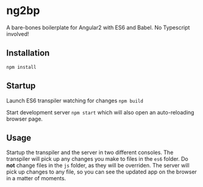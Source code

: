 
ng2bp
==============
A bare-bones boilerplate for Angular2 with ES6 and Babel.
No Typescript involved!


Installation
--------------

```npm install```


Startup
--------------

Launch ES6 transpiler watching for changes 
```npm build```

Start development server
```npm start```
which will also open an auto-reloading browser page.


Usage
--------------
Startup the transpiler and the server in two different consoles. 
The transpiler will pick up any changes you make to files in the `es6` folder. Do **not** change files in the `js` folder, as they will be overriden.
The server will pick up changes to any file, so you can see the updated app on the browser in a matter of moments.  